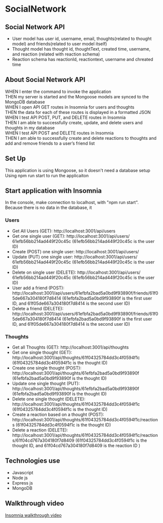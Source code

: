 # SocialNetwork

## Social Network API
- User model has user id, username, email, thoughts(related to thought model) and friends(related to user model itself)
- Thought model has thought id, thoughtText, created time, username, and reaction (related with reaction schema)
- Reaction schema has reactionId, reactiontext, username and chreated time

## About Social Network API
WHEN I enter the command to invoke the application<br/>
THEN my server is started and the Mongoose models are synced to the MongoDB database<br/>
WHEN I open API GET routes in Insomnia for users and thoughts<br/>
THEN the data for each of these routes is displayed in a formatted JSON<br/>
WHEN I test API POST, PUT, and DELETE routes in Insomnia<br/>
THEN I am able to successfully create, update, and delete users and thoughts in my database<br/>
WHEN I test API POST and DELETE routes in Insomnia<br/>
THEN I am able to successfully create and delete reactions to thoughts and add and remove friends to a user’s friend list<br/>

## Set Up
This application is using Mongoose, so it doesn't need a database setup<br/>
Using npm run start to run the applicaiton

## Start application with Insomnia
In the console, make connection to localhost, with "npm run start". <br/>
Because there is no data in the database, it

### Users
- Get All Users (GET): http://localhost:3001/api/users
- Get one single user (GET): http://localhost:3001/api/users/ 61efb56bb214ad449f20c45c (61efb56bb214ad449f20c45c is the user ID)
- Create (POST) one single user: http://localhost:3001/api/users/
- Update (PUT) one single user: http://localhost:3001/api/users/ 61efb56bb214ad449f20c45c (61efb56bb214ad449f20c45c is the user ID)
- Delete on single user (DELETE): http://localhost:3001/api/users/ 61efb56bb214ad449f20c45c (61efb56bb214ad449f20c45c is the user ID)
- User add a friend (POST): http://localhost:3001/api/users/61efbfa2bad5a0bd9f93890f/friends/61f05de667a304180f7d8414 (61efbfa2bad5a0bd9f93890f is the first user ID, and 61f05de667a304180f7d8414 is the second user ID)
- Delete a friend (DELETE):  http://localhost:3001/api/users/61efbfa2bad5a0bd9f93890f/friends/61f05de667a304180f7d8414 (61efbfa2bad5a0bd9f93890f is the first user ID, and 61f05de667a304180f7d8414 is the second user ID)
 
### Thoughts
- Get all Thoughts (GET): http://localhost:3001/api/thoughts
- Get one single thought (GET): http://localhost:3001/api/thoughts/61f04325784dd3c4f0594f1c (61f04325784dd3c4f0594f1c is the thought ID)
- Create one single thought (POST): http://localhost:3001/api/thoughts/61efbfa2bad5a0bd9f93890f (61efbfa2bad5a0bd9f93890f is the thought ID)
- Update one single thought (PUT): http://localhost:3001/api/thoughts/61efbfa2bad5a0bd9f93890f (61efbfa2bad5a0bd9f93890f is the thought ID)
- Delete one single thought (DELETE): http://localhost:3001/api/thoughts/61f04325784dd3c4f0594f1c (61f04325784dd3c4f0594f1c is the thought ID)
- Create a reaction based on a thought (POST): http://localhost:3001/api/thoughts/61f04325784dd3c4f0594f1c/reactions (61f04325784dd3c4f0594f1c is the thought ID)
- Delete a reaction (DELETE): http://localhost:3001/api/thoughts/61f04325784dd3c4f0594f1c/reactions/61f04cd767a304180f7d8409 (61f04325784dd3c4f0594f1c is the thought ID, and 61f04cd767a304180f7d8409 is the reaction ID )

## Technologies use
- Javascript 
- Node js
- Express js
- MongoDB


## Walkthrough video
 [Insomnia walkthrough video](https://drive.google.com/file/d/1e4pOmaqR7x9V1ZLvwqb7iqpXv9D4alek/view?usp=sharing)<br/>
